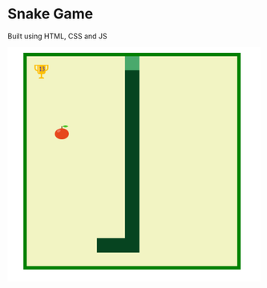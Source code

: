 # Snake Game
Built using HTML, CSS and JS

![game](https://github.com/harshh-13/snakeGame/blob/master/Assets/game.png)
